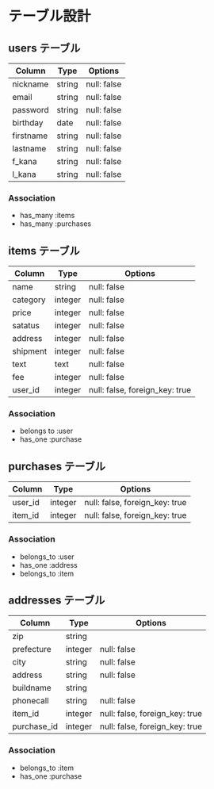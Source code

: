 # テーブル設計

## users テーブル

| Column     | Type     | Options     |
| --------   | ------   | ----------- |
| nickname   | string   | null: false |
| email      | string   | null: false |
| password   | string   | null: false |
| birthday   | date     | null: false |
| firstname  | string   | null: false |
| lastname   | string   | null: false |
| f_kana     | string   | null: false |
| l_kana     | string   | null: false |



### Association

- has_many :items
- has_many :purchases

## items テーブル

| Column     | Type     | Options                        |
| --------   | ------   | ------------------------------ |
| name       | string   | null: false                    |
| category   | integer  | null: false                    |
| price      | integer  | null: false                    |
| satatus    | integer  | null: false                    |
| address    | integer  | null: false                    |
| shipment   | integer  | null: false                    |
| text       | text     | null: false                    |
| fee        | integer  | null: false                    |
| user_id    | integer  | null: false, foreign_key: true |

### Association

- belongs to :user
- has_one :purchase

## purchases テーブル

| Column     | Type     | Options                        |
| --------   | ------   | ------------------------------ |
| user_id    | integer  | null: false, foreign_key: true |
| item_id    | integer  | null: false, foreign_key: true |

### Association

- belongs_to :user
- has_one :address
- belongs_to :item

## addresses テーブル

| Column      | Type       | Options                        |
| -------     | ---------- | ------------------------------ |
| zip         | string     |                                |
| prefecture  | integer    | null: false                    |
| city        | string     | null: false                    |
| address     | string     | null: false                    |
| buildname   | string     |                                |
| phonecall   | string     | null: false                    |
| item_id     | integer    | null: false, foreign_key: true |
| purchase_id | integer    | null: false, foreign_key: true |

### Association

- belongs_to :item
- has_one :purchase